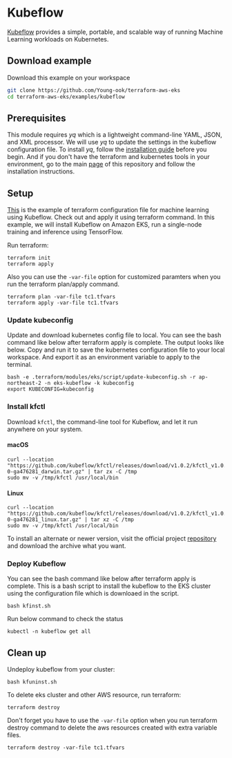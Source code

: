 # Kubeflow
[Kubeflow](https://www.kubeflow.org/) provides a simple, portable, and scalable way of running Machine Learning workloads on Kubernetes.

## Download example
Download this example on your workspace
```sh
git clone https://github.com/Young-ook/terraform-aws-eks
cd terraform-aws-eks/examples/kubeflow
```
## Prerequisites
This module requires *yq* which is a lightweight command-line YAML, JSON, and XML processor. We will use *yq* to update the settings in the kubeflow configuration file. To install *yq*, follow the [installation guide](https://github.com/mikefarah/yq#install) before you begin. And if you don't have the terraform and kubernetes tools in your environment, go to the main [page](https://github.com/Young-ook/terraform-aws-eks) of this repository and follow the installation instructions.

## Setup
[This](https://github.com/Young-ook/terraform-aws-eks/blob/main/examples/kubeflow/main.tf) is the example of terraform configuration file for machine learning using Kubeflow. Check out and apply it using terraform command. In this example, we will install Kubeflow on Amazon EKS, run a single-node training and inference using TensorFlow.

Run terraform:
```
terraform init
terraform apply
```
Also you can use the `-var-file` option for customized paramters when you run the terraform plan/apply command.
```
terraform plan -var-file tc1.tfvars
terraform apply -var-file tc1.tfvars
```

### Update kubeconfig
Update and download kubernetes config file to local. You can see the bash command like below after terraform apply is complete. The output looks like below. Copy and run it to save the kubernetes configuration file to your local workspace. And export it as an environment variable to apply to the terminal.

```
bash -e .terraform/modules/eks/script/update-kubeconfig.sh -r ap-northeast-2 -n eks-kubeflow -k kubeconfig
export KUBECONFIG=kubeconfig
```

### Install kfctl
Download `kfctl`, the command-line tool for Kubeflow, and let it run anywhere on your system.
#### macOS
```
curl --location "https://github.com/kubeflow/kfctl/releases/download/v1.0.2/kfctl_v1.0.2-0-ga476281_darwin.tar.gz" | tar zx -C /tmp
sudo mv -v /tmp/kfctl /usr/local/bin
```
#### Linux
```
curl --location "https://github.com/kubeflow/kfctl/releases/download/v1.0.2/kfctl_v1.0.2-0-ga476281_linux.tar.gz" | tar xz -C /tmp
sudo mv -v /tmp/kfctl /usr/local/bin
```

To install an alternate or newer version, visit the official project [repository](https://github.com/kubeflow/kfctl/tags) and download the archive what you want.

### Deploy Kubeflow
You can see the bash command like below after terraform apply is complete. This is a bash script to install the kubeflow to the EKS cluster using the configuration file which is downloaed in the script.
```
bash kfinst.sh
```

Run below command to check the status
```
kubectl -n kubeflow get all
```

## Clean up
Undeploy kubeflow from your cluster:
```
bash kfuninst.sh
```

To delete eks cluster and other AWS resource, run terraform:
```
terraform destroy
```

Don't forget you have to use the `-var-file` option when you run terraform destroy command to delete the aws resources created with extra variable files.
```
terraform destroy -var-file tc1.tfvars
```
